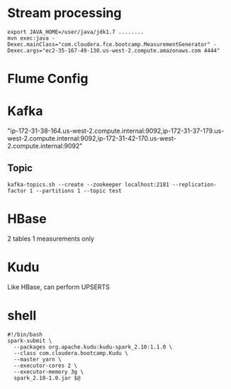 # Stream processing
```
export JAVA_HOME=/user/java/jdk1.7 ........
mvn exec:java -Dexec.mainClass="com.cloudera.fce.bootcamp.MeasurementGenerator" -Dexec.args="ec2-35-167-49-130.us-west-2.compute.amazonaws.com 4444"
```

# Flume Config


# Kafka 
"ip-172-31-38-164.us-west-2.compute.internal:9092,ip-172-31-37-179.us-west-2.compute.internal:9092,ip-172-31-42-170.us-west-2.compute.internal:9092"
## Topic
```
kafka-topics.sh --create --zookeeper localhost:2181 --replication-factor 1 --partitions 1 --topic test
```

# HBase
2 tables
1 measurements only


# Kudu
Like HBase, can perform UPSERTS

# shell
```
#!/bin/bash
spark-submit \
  --packages org.apache.kudu:kudu-spark_2.10:1.1.0 \
  --class com.cloudera.bootcamp.Kudu \
  --master yarn \
  --executor-cores 2 \
  --executor-memory 3g \
  spark_2.10-1.0.jar $@
```
